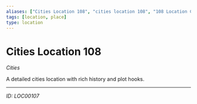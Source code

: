 ```yaml
---
aliases: ["Cities Location 108", "cities location 108", "108 Location Cities"]
tags: [location, place]
type: location
---
```


# Cities Location 108

*Cities*

A detailed cities location with rich history and plot hooks.

---
*ID: LOC00107*